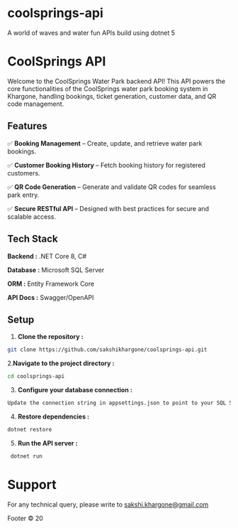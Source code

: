 # coolsprings-api

A world of waves and water fun APIs build using dotnet 5

# CoolSprings API

Welcome to the CoolSprings Water Park backend API! This API powers the core functionalities of the CoolSprings water park booking system in Khargone, handling bookings, ticket generation, customer data, and QR code management.

## Features

✅ **Booking Management** – Create, update, and retrieve water park bookings.

✅ **Customer Booking History** – Fetch booking history for registered customers.

✅ **QR Code Generation** – Generate and validate QR codes for seamless park entry.

✅ **Secure RESTful API** – Designed with best practices for secure and scalable access.

## Tech Stack

**Backend :** .NET Core 8, C#

**Database :** Microsoft SQL Server

**ORM :** Entity Framework Core

**API Docs :** Swagger/OpenAPI

## Setup

1. **Clone the repository :**

```bash
git clone https://github.com/sakshikhargone/coolsprings-api.git
```

2.**Navigate to the project directory :**

```bash
cd coolsprings-api
```

3. **Configure your database connection :**

```bash
Update the connection string in appsettings.json to point to your SQL Server instance.
```

4. **Restore dependencies :**

```bash
dotnet restore
```

5. **Run the API server :**

```bash
 dotnet run
```

# Support

For any technical query, please write to sakshi.khargone@gmail.com

Footer
© 20
